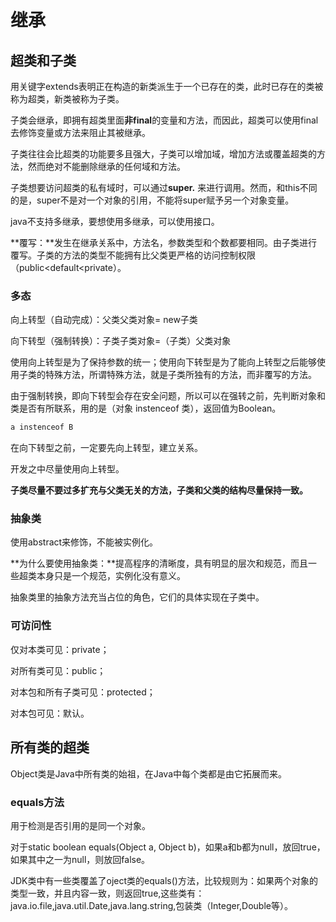 # 继承

## 超类和子类

用关键字extends表明正在构造的新类派生于一个已存在的类，此时已存在的类被称为超类，新类被称为子类。

子类会继承，即拥有超类里面**非final**的变量和方法，而因此，超类可以使用final去修饰变量或方法来阻止其被继承。

子类往往会比超类的功能要多且强大，子类可以增加域，增加方法或覆盖超类的方法，然而绝对不能删除继承的任何域和方法。

子类想要访问超类的私有域时，可以通过**super.** 来进行调用。然而，和this不同的是，super不是对一个对象的引用，不能将super赋予另一个对象变量。

java不支持多继承，要想使用多继承，可以使用接口。

**覆写：**发生在继承关系中，方法名，参数类型和个数都要相同。由子类进行覆写。子类的方法的类型不能拥有比父类更严格的访问控制权限（public&lt;default&lt;private）。

### 多态

向上转型（自动完成）：父类父类对象= new子类

向下转型（强制转换）：子类子类对象=（子类）父类对象

使用向上转型是为了保持参数的统一；使用向下转型是为了能向上转型之后能够使用子类的特殊方法，所谓特殊方法，就是子类所独有的方法，而非覆写的方法。

由于强制转换，即向下转型会存在安全问题，所以可以在强转之前，先判断对象和类是否有所联系，用的是（对象 instenceof 类），返回值为Boolean。

```java
a instenceof B
```

在向下转型之前，一定要先向上转型，建立关系。

开发之中尽量使用向上转型。

**子类尽量不要过多扩充与父类无关的方法，子类和父类的结构尽量保持一致。**

### 抽象类

使用abstract来修饰，不能被实例化。

**为什么要使用抽象类：**提高程序的清晰度，具有明显的层次和规范，而且一些超类本身只是一个规范，实例化没有意义。

抽象类里的抽象方法充当占位的角色，它们的具体实现在子类中。

### 可访问性

仅对本类可见：private；

对所有类可见：public；

对本包和所有子类可见：protected；

对本包可见：默认。

## 所有类的超类

Object类是Java中所有类的始祖，在Java中每个类都是由它拓展而来。

### equals方法

用于检测是否引用的是同一个对象。

对于static boolean equals\(Object a, Object b\)，如果a和b都为null，放回true，如果其中之一为null，则放回false。

JDK类中有一些类覆盖了oject类的equals\(\)方法，比较规则为：如果两个对象的类型一致，并且内容一致，则返回true,这些类有：java.io.file,java.util.Date,java.lang.string,包装类（Integer,Double等）。

